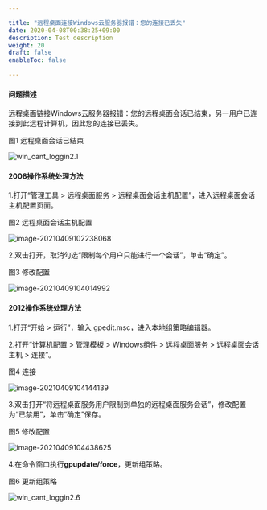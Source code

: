 ```yaml
---

title: "远程桌面连接Windows云服务器报错：您的连接已丢失"
date: 2020-04-08T00:38:25+09:00
description: Test description
weight: 20
draft: false
enableToc: false

---
```


#### 问题描述

远程桌面链接Windows云服务器报错：您的远程桌面会话已结束，另一用户已连接到此远程计算机，因此您的连接已丢失。

图1 远程桌面会话已结束

![win_cant_loggin2.1](../_images/win_cant_loggin2.1.png)

#### 2008操作系统处理方法

1.打开“管理工具 > 远程桌面服务 > 远程桌面会话主机配置”，进入远程桌面会话主机配置页面。

图2 远程桌面会话主机配置

![image-20210409102238068](../_images/win_cant_loggin2.2.png)

2.双击打开，取消勾选“限制每个用户只能进行一个会话”，单击“确定”。

图3 修改配置

![image-20210409104014992](../_images/win_cant_loggin2.3.png)

#### 2012操作系统处理方法

1.打开“开始 > 运行”，输入 gpedit.msc，进入本地组策略编辑器。

2.打开“计算机配置 > 管理模板 > Windows组件 > 远程桌面服务 > 远程桌面会话主机 > 连接”。

图4 连接

![image-20210409104144139](../_images/win_cant_loggin2.4.png)

3.双击打开“将远程桌面服务用户限制到单独的远程桌面服务会话”，修改配置为“已禁用”，单击“确定”保存。

图5 修改配置

![image-20210409104438625](../_images/win_cant_loggin2.5.png)

4.在命令窗口执行**gpupdate/force**，更新组策略。

图6 更新组策略

![win_cant_loggin2.6](../_images/win_cant_loggin2.6.png)